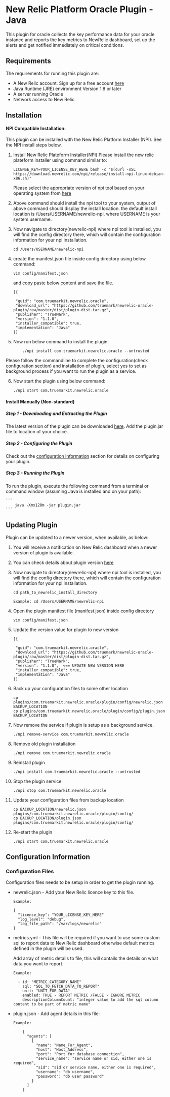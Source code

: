 # New Relic Platform Oracle Plugin - Java
This plugin for oracle collects the key performance data for your oracle instance and reports the key metrics to
NewRelic dashboard, set up the alerts and get notified immediately on critical conditions.
## Requirements

The requirements for running this plugin are:

- A New Relic account. Sign up for a free account [here](http://newrelic.com)
- Java Runtime (JRE) environment Version 1.8 or later
- A server running Oracle
- Network access to New Relic

## Installation
#### NPI Compatible Installation:
This plugin can be installed with the New Relic Platform Installer (NPI). See the NPI install steps below.

1) Install New Relic Plateform Installer(NPI)
Please install the new relic plateform installer using command similar to:
    ```
    LICENSE_KEY=YOUR_LICENSE_KEY_HERE bash -c "$(curl -sSL https://download.newrelic.com/npi/release/install-npi-linux-debian-x86.sh)"
    ```
    Please select the appropriate version of npi tool based on your operating system from [here](https://docs.newrelic.com/docs/plugins/plugins-new-relic/installing-plugins/installing-npi-compatible-plugin#npi-os-version)

2) Above command should install the npi tool to your system, output of above command should display the install location.
the default install location is /Users/USERNAME/newrelic-npi, where USERNAME is your system username.

3) Now navigate to directory(newrelic-npi) where npi tool is installed, you will find the config directory there, which
 will contain the configuration information for your npi installation.
     ```
     cd /Users/USERNAME/newrelic-npi
     ```
 
4) create the manifest.json file inside config directory using below command:
    ```
    vim config/manifest.json
    ```
    and copy paste below content and save the file.
    ```
    [{
    
     "guid": "com.truemarkit.newrelic.oracle",
     "download_url": "https://github.com/truemark/newrelic-oracle-plugin/raw/master/dist/plugin-dist.tar.gz",
     "publisher": "TrueMark",
     "version": "1.1.0",
     "installer_compatible": true,
     "implementation": "Java"
    }]
    ```
5) Now run below command to install the plugin:

    ```
        ./npi install com.truemarkit.newrelic.oracle --untrusted
    
    ```

Please follow the commandline to complete the configuration(check configuration section) and installation of plugin,
select yes to set as background process if you want to run the plugin as a service.

6) Now start the plugin using below command:
    ```
    ./npi start com.truemarkit.newrelic.oracle
    ```

#### Install Manually (Non-standard)

##### Step 1 - Downloading and Extracting the Plugin

The latest version of the plugin can be downloaded [here](https://github.com/truemark/newrelic-oracle-plugin).
Add the plugin.jar file to location of your choice.

##### Step 2 - Configuring the Plugin

Check out the [configuration information](#configuration-information) section for details on configuring your plugin.

##### Step 3 - Running the Plugin

To run the plugin, execute the following command from a terminal or command window (assuming Java is installed and on your path):

    ```
        java -Xmx128m -jar plugin.jar
    ```

## Updating Plugin
Plugin can be updated to a newer version, when available, as below:
1) You will receive a notification on New Relic dashboard when a newer version of plugin is available.
2) You can check details about plugin version [here](https://rpm.newrelic.com/accounts/1370610/plugins/directory/518)
3) Now navigate to directory(newrelic-npi) where npi tool is installed, you will find the config directory there, which
will contain the configuration information for your npi installation.
    ```
    cd path_to_newrelic_install_directory
     
    Example: cd /Users/USERNAME/newrelic-npi
    ```
4) Open the plugin manifest file (manifest.json) inside config directory
    ```
    vim config/manifest.json
    ```
5) Update the version value for plugin to new version
    ```
    [{
    
     "guid": "com.truemarkit.newrelic.oracle",
     "download_url": "https://github.com/truemark/newrelic-oracle-plugin/raw/master/dist/plugin-dist.tar.gz",
     "publisher": "TrueMark",
     "version": "1.1.0",  <== UPDATE NEW VERSION HERE
     "installer_compatible": true,
     "implementation": "Java"
    }]
    ```
6) Back up your configuration files to some other location
    ```
    cp plugins/com.truemarkit.newrelic.oracle/plugin/config/newrelic.json BACKUP_LOCATION
    cp plugins/com.truemarkit.newrelic.oracle/plugin/config/plugin.json BACKUP_LOCATION
    ```

7) Now remove the service if plugin is setup as a background service.
    ```
    ./npi remove-service com.truemarkit.newrelic.oracle
    ```
8) Remove old plugin installation
    ```
    ./npi remove com.truemarkit.newrelic.oracle
    ```
9) Reinstall plugin
    ```
    ./npi install com.truemarkit.newrelic.oracle --untrusted
    ```
10) Stop the plugin service
    ```
    ./npi stop com.truemarkit.newrelic.oracle
    ```
11) Update your configuration files from backup location
    ```
    cp BACKUP_LOCATION/newrelic.json plugins/com.truemarkit.newrelic.oracle/plugin/config/ 
    cp BACKUP_LOCATION/plugin.json plugins/com.truemarkit.newrelic.oracle/plugin/config/ 
    ```
12) Re-start the plugin
    ```
    ./npi start com.truemarkit.newrelic.oracle
    ```

## Configuration Information

### Configuration Files

Configuration files needs to be setup in order to get the plugin running.
- newrelic.json - Add your New Relic licence key to this file.

    `Example:`
    
    ```
    {
      "license_key": "YOUR_LICENSE_KEY_HERE"
      "log_level": "debug",
      "log_file_path": "/var/logs/newrelic"
    }
    ```

- metrics.yml - This file will be required if you want to use some custom sql to report data to New Relic dashboard otherwise default metrics defined in the plugin will be used.
  
  Add array of metric details to file, this will contails the details on what data you want to report.

    `Example:`
    
    ```
      - id: "METRIC_CATEGORY_NAME"
        sql: "SQL_TO_FETCH_DATA_TO_REPORT"
        unit: "UNIT_FOR_DATA"
        enabled: TRUE - REPORT METRIC /FALSE - IGNORE METRIC
        descriptionColumnCount: "integer value to add the sql column content to be part of metric name"
    ```

- plugin.json - Add agent details in this file:

    `Example:`
    
    ```
        {
          "agents": [
            {
              "name": "Name_For_Agent",
              "host": "Host_Address",
              "port": "Port for database connection",
              "service_name": "service name or sid, either one is required",
              "sid": "sid or service name, either one is required",
              "username": "db username",
              "password": "db user password"
            }
          ]
        }
    ```